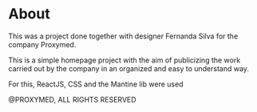 # About
This was a project done together with designer Fernanda Silva for the company Proxymed.

This is a simple homepage project with the aim of publicizing the work carried out by the company in an organized and easy to understand way.

For this, ReactJS, CSS and the Mantine lib were used

@PROXYMED, ALL RIGHTS RESERVED

